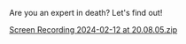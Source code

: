 Are you an expert in death? Let's find out!

[Screen Recording 2024-02-12 at 20.08.05.zip](https://github.com/ChristinaSubedi/WhoDiedFirst/files/14249380/Screen.Recording.2024-02-12.at.20.08.05.zip)
